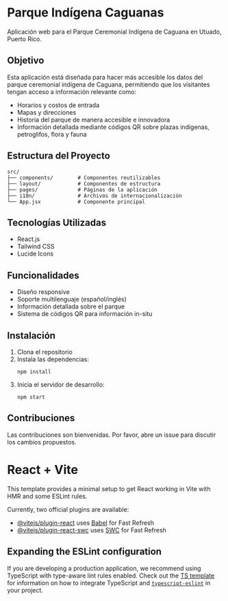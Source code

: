 # Parque Indígena Caguanas

Aplicación web para el Parque Ceremonial Indígena de Caguana en Utuado, Puerto Rico.

## Objetivo

Esta aplicación está diseñada para hacer más accesible los datos del parque ceremonial indígena de Caguana, permitiendo que los visitantes tengan acceso a información relevante como:

- Horarios y costos de entrada
- Mapas y direcciones
- Historia del parque de manera accesible e innovadora
- Información detallada mediante códigos QR sobre plazas indígenas, petroglifos, flora y fauna

## Estructura del Proyecto

```
src/
├── components/        # Componentes reutilizables
├── layout/            # Componentes de estructura
├── pages/             # Páginas de la aplicación
├── i18n/              # Archivos de internacionalización
└── App.jsx            # Componente principal
```

## Tecnologías Utilizadas

- React.js
- Tailwind CSS
- Lucide Icons

## Funcionalidades

- Diseño responsive
- Soporte multilenguaje (español/inglés)
- Información detallada sobre el parque
- Sistema de códigos QR para información in-situ

## Instalación

1. Clona el repositorio
2. Instala las dependencias:
   ```
   npm install
   ```
3. Inicia el servidor de desarrollo:
   ```
   npm start
   ```

## Contribuciones

Las contribuciones son bienvenidas. Por favor, abre un issue para discutir los cambios propuestos.

# React + Vite

This template provides a minimal setup to get React working in Vite with HMR and some ESLint rules.

Currently, two official plugins are available:

- [@vitejs/plugin-react](https://github.com/vitejs/vite-plugin-react/blob/main/packages/plugin-react) uses [Babel](https://babeljs.io/) for Fast Refresh
- [@vitejs/plugin-react-swc](https://github.com/vitejs/vite-plugin-react/blob/main/packages/plugin-react-swc) uses [SWC](https://swc.rs/) for Fast Refresh

## Expanding the ESLint configuration

If you are developing a production application, we recommend using TypeScript with type-aware lint rules enabled. Check out the [TS template](https://github.com/vitejs/vite/tree/main/packages/create-vite/template-react-ts) for information on how to integrate TypeScript and [`typescript-eslint`](https://typescript-eslint.io) in your project.
